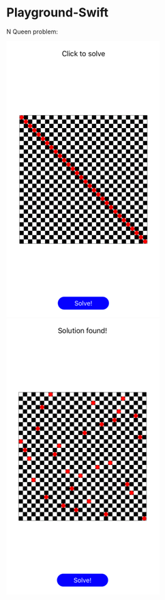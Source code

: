 # Playground-Swift

N Queen problem:

![Screenshot](n-reinas/start.png "End")
![Screenshot](n-reinas/end.png "End")
